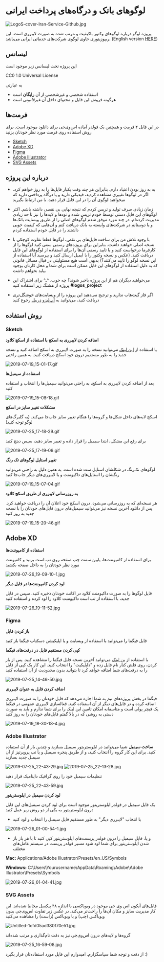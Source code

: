 # لوگوهای بانک و درگاه‌های پرداخت ایرانی

![LogoS-cover-Iran-Service-Github.jpg](https://s3.gifyu.com/images/LogoS-cover-Iran-Service-Github.jpg)

پروژه لوگو درباره لوگوهای وکتور باکیفیت و مرتب شده به صورت لایبرری است. این ریپوزیتوری حاوی لوگوی شرکت‌های خدماتی ایرانی می‌باشد.
(English version [HERE](https://github.com/zegond/logos-per-service/blob/master/README.md))

## لیسانس
این پروژه تحت لیسانس زیر موجود است

CC0 1.0 Universal License

به عبارتی
- استفاده شخصی و غیرشخصی از آن **رایگان** است
- هرگونه فروش این فایل و محتوای داخل آن *غیرقانونی* است

## فرمت‌ها
در این فایل ۴ فرمت و همچنین یک فولدر آماده اس‌وی‌جی برای دانلود موجود است. برای روش استفاده روی فرمت مورد نظر خودتان بزنید

- [Sketch](https://github.com/zegond/logos-per-service/blob/master/README-fa.md#sketch)
- [Adobe XD](https://github.com/zegond/logos-per-service/blob/master/README-fa.md#adobe-xd)
- [Figma](https://github.com/zegond/logos-per-service/blob/master/README-fa.md#figma)
- [Adobe Illustrator](https://github.com/zegond/logos-per-service/blob/master/README-fa.md#adobe-illustrator)
- [SVG Assets](https://github.com/zegond/logos-per-service/blob/master/README-fa.md#svg-assets)

## درباره این پروژه
- به به روز بودن اعتیاد دارم. بنابراین هر چند وقت یکبار فایل‌ها را به روز خواهم کرد. اگر در لوگوها تغییری مشاهده کردید، فیدبکی دارید و یا درگاه پرداختی دارید که میخواهید لوگوی آن را در این فایل قرار دهید، با من ارتباط بگیرید

- زمان زیادی صرف تولید و تریس کردم که نتیجه نهایی بی نقصی داشته باشم. اکثر لوگوهای این فایل دستی توسط خودم تریس شده و نودها و لایه‌ها را نیز تا حد زیادی مدیریت کرده‌ام. در چند مورد موفق شدم لوگوهای اصلی را از طریق وبسایت بانک‌ها و یا دوستانم در شرکت‌های وابسته به بانک دریافت کنم و آن‌هایی که کیفیت خوبی داشتند را در فایل خودم استفاده کردم

- با وجود تلاش من برای ساخت فایل‌های بی نقص، لوگوها قطعا تفاوت کوچکی با نسخه اصلی خواهند داشت. بنابراین برای پروژه‌های رسمی سعی کنید لوگوها را از کارفرما درخواست کنید و یا تایید رسمی آن‌ها را برای استفاده از لوگوهای این فایل دریافت کنید. (عکس و نسخه وکتور را با ایمیل ارسال کنید و بپرسید آیا استفاده از این نسخه لوگو را تایید می‌کنند؟) بدیهی است هیچ مسئولیتی در قبال مسائل قانونی که به دلیل استفاده از لوگوهای این فایل ممکن است برای شما و محل کارتان بوجود بیاید نخواهم داشت

- می‌خواهید دیگران هم از این پروژه باخبر شوند؟ چه خوب. ^ـ^ برای اشتراک این پروژه از هشتگ زیر استفاده کنید
**#logos_project**

- اگر فاز گیت‌هاب ندارید و ترجیح می‌دهید این پروژه را از وبسایت‌های خوشگل‌تری دریافت کنید، می‌توانید به [آپ‌لبز](https://uplabs.com/zegond)و [دریبل](https://dribbble.com/zegond) رجوع کنید

## روش استفاده
### Sketch
**اضافه کردن لایبرری به اسکچ با استفاده از اسکچ کلاود**

با استفاده از [این لینک](https://sketch.cloud/s/PWenx/) می‌توانید نسخه را به صورت لایبرری به اسکچ اضافه کنید و نسخه جدید را به طور مستقیم درون خود اسکچ دریافت کنید. به همین راحتی

![2019-07-19_15-01-17.gif](https://s3.gifyu.com/images/2019-07-19_15-01-17.gif)

**استفاده از سیمبل‌ها**

بعد از اضافه کردن لایبرری به اسکچ، به راحتی می‌توانید سیمبل‌ها را انتخاب و استفاده کنید

![2019-07-19_15-08-18.gif](https://s3.gifyu.com/images/2019-07-19_15-08-18.gif)

**مشکلات تغییر سایز در اسکچ**

اسکچ لایه‌های داخل شکل‌ها و گروه‌ها را هنگام تغییر سایز جاب‌جا می‌کند. (به گلبرگ‌های لوگو توجه کنید)

![2019-07-25_17-18-29.gif](https://s3.gifyu.com/images/2019-07-25_17-18-29.gif)

برای رفع این مشکل، ابتدا سیمبل را قرار داده و تغییر سایز دهید، سپس دیتچ کنید

![2019-07-25_17-19-09.gif](https://s3.gifyu.com/images/2019-07-25_17-19-09.gif)

**تغییر استایل لوگوهای تک رنگ**

لوگوهای تک‌رنگ در شکلشان استایل ست شده است. به همین دلیل به راحتی می‌توانید رنگشان را استایل‌های داکیومنت و یا لایبرری‌های دیگر جا‌ب‌جا کنید

![2019-07-19_15-07-04.gif](https://s3.gifyu.com/images/2019-07-19_15-07-04.gif)

**به روزرسانی لایبرری از طریق اسکچ کلاود**

هر نسخه‌ای که به روزرسانی می‌شود، درون اسکچ خود اعلان آن را دریافت خواهید کرد. پس از دانلود آخرین نسخه نیز می‌توانید سیمبل‌های درون فایل‌های خودتان را با نسخه جدید به روز کنید

![2019-07-19_15-20-46.gif](https://s3.gifyu.com/images/2019-07-19_15-20-46.gif)

## Adobe XD

**استفاده از کامپوننت‌ها**

برای استفاده از کامپوننت‌ها، پایین سمت چپ صفحه روی تب است بزنید و کامپوننت مورد نظر خودتان را به داخل صفحه بکشید

![2019-07-26_19-09-10-1.jpg](https://s3.gifyu.com/images/2019-07-26_19-09-10-1.jpg)

**لود کردن کامپوننت‌ها در فایل دیگر**

قایل لوگوها را به صورت داکیومنت کلاود در اکانت خودتان ذخیره کنید. سپس در فایل جدید، با استفاده از تب است داکیومنت کلاود را لود کرده و استفاده کنید

![2019-07-26_19-11-52.jpg](https://s3.gifyu.com/images/2019-07-26_19-11-52.jpg)

### Figma
**باز کردن فایل**

فایل فیگما را می‌توانید با استفاده از وبسایت و یا اپلیکیشن دسکتاپ فیگما باز کنید

**کپی کردن مستقیم فایل در درفت‌های فیگما**

با استفاده از [ین لینک](https://www.figma.com/file/i1etoBc3z2earCSpuEGfun) می‌توانید آخرین نسخه فایل فیگما را مشاهده کنید. پس از باز کردن، روی فلش کنار نام فایل زده و "داپلیکیت" را انتخاب کنید. این کار یک کپی از فایل را به درفت‌های شما اضافه خواهد کرد تا بتوانید بدون محدودیت از آن استفاده کنید

![2019-07-25_14-46-50.jpg](https://s3.gifyu.com/images/2019-07-25_14-46-50.jpg)

**اضافه کردن فایل به عنوان لایبرری**

فیگما در بخش پروژه‌های تیم به شما اجازه می‌دهد که فایل خودتان را به صورت لایبرری اضافه کرده و  در فایل‌های دیگر از آن استفاده کنید. فعالسازی لایبرری عمومی در فیگما یک فیچر پولی است و متاسفانه امکان تامین این لینک را برای شما ندارم و باید به صورت دستی به روشی که در بالا گفتم فایل‌های خودتان را به روز کنید

![2019-07-19_18-30-18-4.jpg](https://s3.gifyu.com/images/2019-07-19_18-30-18-4.jpg)

### Adobe Illustrator
**ساخت سیمبل**
شما می‌توانید در ایلوستریتور سیمبل بسازید و چندین بار از آن استفاده کنید. برای این کار گروه را انتخاب کنید، و از طریق پنجره سیمبل و یا تب پروپرتیز از آن سیمبل جدید بسازید

![2019-07-25_22-43-29.jpg](https://s3.gifyu.com/images/2019-07-25_22-43-29.jpg)
![2019-07-25_22-13-28.jpg](https://s3.gifyu.com/images/2019-07-25_22-13-28.jpg)

تنظیمات سیمبل خود را روی گرافیک داینامیک قرار دهید

![2019-07-25_22-43-59.jpg](https://s3.gifyu.com/images/2019-07-25_22-43-59.jpg)

**لود کردن سیمبل در ایلوستریتور**

یک فایل سیمبل در فولدر ایلوستریتور موجود است
برای لود کردن سیمبل‌های این فایل درون ایلوستریتور به یکی از دو روش زیر عمل کنید
- با انتخاب "لایبرری دیگر" به طور مستقیم فایل سیمبل را انتخاب و لود کنید

![2019-07-26_01-00-54-1.jpg](https://s3.gifyu.com/images/2019-07-26_01-00-54-1.jpg)

- و یا، فایل سیمبل را درون فولدر پریست‌های ایلوستریتور کپی کنید تا با هر باز باز شدن ایلوستریتور برای شما لود شود
مسیر فولدر پریست در سیستم عامل‌های مختلف

**Mac:** Applications/Adobe Illustrator/Presets/en_US/Symbols

**Windows:** C:\Users\Yourusername\AppData\Roaming\Adobe\Adobe Illustrator\Presets\Symbols

![2019-07-26_01-04-41.jpg](https://s3.gifyu.com/images/2019-07-26_01-04-41.jpg)

### SVG Assets
فایل‌های آیکون اس وی جی موجود در ویوباکسی با اندازه ۴۸ پیکسل محاط شده‌اند. این کار مدیریت سایز و مکان آن‌ها را راحت‌تر می‌کند. در عکس زیر تفاوت اس‌وی‌جی بدون ویوباکس (چپ) و با ویوباکس (راست) را مشاهده می‌کنید

![Untitled-1cfd05ad380f70e51.jpg](https://s3.gifyu.com/images/Untitled-1cfd05ad380f70e51.jpg)

گروه‌ها و لایه‌های درون اس‌وی‌جی نیز به دقت نام‌گذاری و مرتب شده‌اند

![2019-07-25_16-59-08.jpg](https://s3.gifyu.com/images/2019-07-25_16-59-08.jpg)

از دقت و توجه شما سپاسگزارم. امیدوارم این فایل مورد استفاده‌تان قرار بگیرد :)
